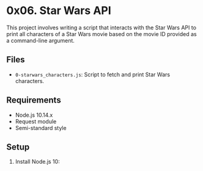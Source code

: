 # 0x06. Star Wars API

This project involves writing a script that interacts with the Star Wars API to print all characters of a Star Wars movie based on the movie ID provided as a command-line argument.

## Files

- `0-starwars_characters.js`: Script to fetch and print Star Wars characters.

## Requirements

- Node.js 10.14.x
- Request module
- Semi-standard style

## Setup

1. Install Node.js 10:
